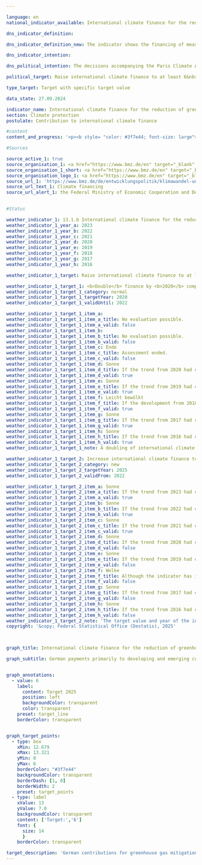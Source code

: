 ```yaml
---

language: en        
national_indicator_available: International climate finance for the reduction of greenhouse gases and adaptation to climate change        

dns_indicator_definition:         

dns_indicator_definition_new: The indicator shows the financing of measures to reduce greenhouse gases (GHG), adapt to climate change and climate-relevant measures to preserve biodiversity and protect forests (projects for the conservation, sustainable use and reforestation of forests under the REDD+&nbsp;framework) (in billions of euros). The measures are primarily carried out in developing countries and emerging economies and are financed from German budget funds (including the gift equivalents of development loans since 2017).        

dns_indicator_intention:         

dns_political_intention: The decisions accompanying the Paris Climate Agreement reaffirmed the commitment made by industrialised countries in 2009&nbsp;to jointly provide USD 100&nbsp;billion from public and publicly mobilised private sources for climate change mitigation and adaptation in developing countries from 2020&nbsp;to 2025.        

political_target: Raise international climate finance to at least 6&nbsp;billion euros by 2025&nbsp;at the latest        

type_target: Target with specific target value        

data_state: 27.09.2024        

indicator_name: International climate finance for the reduction of greenhouse gases and adaptation to climate change        
section: Climate protection        
postulate: Contribution to international climate finance        

#content         
content_and_progress: '<p><b style= "color: #3f7e44; font-size: large">13.1.b International climate finance for the reduction of greenhouse gases and adaptation to climate change</b><br><br>The indicator reflects Germany’s contribution to the financing of international climate-related measures. These include measures to reduce greenhouse gas emissions, measures for climate change adaptation, as well as climate-related actions aimed at preserving biodiversity and protecting forests. The funds are drawn from the federal budget and are predominantly deployed in developing and emerging economies. Since 2017, so-called grant equivalents of development loans have also been included in the calculation. These imputed values represent the financial benefit of concessional loans compared with standard market conditions.<br><br>The data are provided by the Federal Ministry for Economic Cooperation and Development (BMZ), which also incorporates information on climate finance from other federal ministries. For bilateral climate finance, committed funds are taken into account, whereas for multilateral climate finance and contributions to energy and climate funds, actual disbursements are used as the basis. In addition, the indicator covers the proportion of climate finance within Germany’s contributions to multilateral funds administered by development banks.<br><br>The politically established target stipulates that, from 2025&nbsp;onwards, at least 6&nbsp;billion euros per year will be allocated to international climate finance, both to reduce emissions and to support adaptation measures. This target was already met in 2022&nbsp;–&nbsp;three years ahead of schedule&nbsp;–&nbsp;with 6.39&nbsp;billion euros. In 2023, the committed or disbursed federal budget funds amounted to 5.66&nbsp;billion euros. This represents a decline of 11% and once again falls short of the target. The previous target, applicable until 2020, to increase climate finance to 4&nbsp;billion euros annually, was already surpassed in 2019&nbsp;with 4.34&nbsp;billion euros and has been consistently exceeded since.<br><br>In 2023, 57% of international climate finance was allocated to greenhouse gas mitigation measures and 43% to adaptation measures. Overall, projects were implemented in more than 80&nbsp;countries. Approximately 79% of climate finance (in terms of financial volume) in 2023&nbsp;was provided through bilateral cooperation with partner countries, while the remaining 21% was channelled via multilateral mechanisms.<br><br>In addition to public climate finance from the federal budget, the KfW Development Bank and the Deutsche Investitions- und Entwicklungsgesellschaft (DEG) provide climate-related loans and financing from market-based resources. These so-called <i>mobilised public climate finance</i> flows are not included in the indicator. In 2023, these resources amounted to approximately 3.81&nbsp;billion euros, compared with 3.09&nbsp;billion euros in the previous year.</p>'                

#Sources        

source_active_1: true
source_organisation_1: <a href="https://www.bmz.de/en" target="_blank" onclick="return confirm_alert('the Federal Ministry of Economic Cooperation and Development', 'En')">Federal Ministry of Economic Cooperation and Development</a>
source_organisation_1_short: <a href="https://www.bmz.de/en" target="_blank" onclick="return confirm_alert('the Federal Ministry of Economic Cooperation and Development', 'En')">Federal Ministry of Economic Cooperation and Development</a>
source_organisation_logo_1: <a href="https://www.bmz.de/en" target="_blank" onclick="return confirm_alert('the Federal Ministry of Economic Cooperation and Development', 'En')"><img src="https://dnsTestEnvironment.github.io/dns-indicators/public/OrgImgEn/bmz.png" alt="Federal Ministry of Economic Cooperation and Development" title=" Click here to visit the homepage of the organizationFederal Ministry of Economic Cooperation and Development" style="height:60px; width:148px; border:transparent"/></a>
source_url_1: 'https://www.bmz.de/de/entwicklungspolitik/klimawandel-und-entwicklung/klimafinanzierung'
source_url_text_1: Climate financing
source_url_alert_1: the Federal Ministry of Economic Cooperation and Development
        

#Status        

weather_indicator_1: 13.1.b International climate finance for the reduction of greenhouse gases and adaptation to climate change
weather_indicator_1_year_a: 2023
weather_indicator_1_year_b: 2022
weather_indicator_1_year_c: 2021
weather_indicator_1_year_d: 2020
weather_indicator_1_year_e: 2019
weather_indicator_1_year_f: 2018
weather_indicator_1_year_g: 2017
weather_indicator_1_year_h: 2016

weather_indicator_1_target: Raise international climate finance to at least 6 billion euros by 2025 at the latest

weather_indicator_1_target_1: <b>Double</b> finance by <b>2020</b> compared to 2014
weather_indicator_1_target_1_category: normal
weather_indicator_1_target_1_targetYear: 2020
weather_indicator_1_target_1_validUntil: 2022

weather_indicator_1_target_1_item_a: 
weather_indicator_1_target_1_item_a_title: No evaluation possible.
weather_indicator_1_target_1_item_a_valid: false
weather_indicator_1_target_1_item_b: 
weather_indicator_1_target_1_item_b_title: No evaluation possible.
weather_indicator_1_target_1_item_b_valid: false
weather_indicator_1_target_1_item_c: Ende
weather_indicator_1_target_1_item_c_title: Assessment ended.
weather_indicator_1_target_1_item_c_valid: false
weather_indicator_1_target_1_item_d: Sonne
weather_indicator_1_target_1_item_d_title: If the trend from 2020 had continued, the target value would have been reached or missed by less than 5% of the difference between the target value and the value at that time.
weather_indicator_1_target_1_item_d_valid: true
weather_indicator_1_target_1_item_e: Sonne
weather_indicator_1_target_1_item_e_title: If the trend from 2019 had continued, the target value would have been reached or missed by less than 5% of the difference between the target value and the value at that time.
weather_indicator_1_target_1_item_e_valid: true
weather_indicator_1_target_1_item_f: Leicht bewölkt
weather_indicator_1_target_1_item_f_title: If the development from 2018 had continued, the target had been missed by at least 5&nbsp;documentat%, but by a maximum of 20&nbsp;% of the difference between the target value and the value at that time.
weather_indicator_1_target_1_item_f_valid: true
weather_indicator_1_target_1_item_g: Sonne
weather_indicator_1_target_1_item_g_title: If the trend from 2017 had continued, the target value would have been reached or missed by less than 5% of the difference between the target value and the value at that time.
weather_indicator_1_target_1_item_g_valid: true
weather_indicator_1_target_1_item_h: Sonne
weather_indicator_1_target_1_item_h_title: If the trend from 2016 had continued, the target value would have been reached or missed by less than 5% of the difference between the target value and the value at that time.
weather_indicator_1_target_1_item_h_valid: true
weather_indicator_1_target_1_note: A doubling of international climate finance from 2014 corresponds to an increase to 4 billion euro.

weather_indicator_1_target_2: Increase international climate finance to at least <b>6 billion</b> euros by <b>2025</b> at the latest
weather_indicator_1_target_2_category: new
weather_indicator_1_target_2_targetYear: 2025
weather_indicator_1_target_2_validFrom: 2022

weather_indicator_1_target_2_item_a: Sonne
weather_indicator_1_target_2_item_a_title: If the trend from 2023 had continued, the target value would have been reached or missed by less than 5% of the difference between the target value and the value at that time.
weather_indicator_1_target_2_item_a_valid: true
weather_indicator_1_target_2_item_b: Sonne
weather_indicator_1_target_2_item_b_title: If the trend from 2022 had continued, the target value would have been reached or missed by less than 5% of the difference between the target value and the value at that time.
weather_indicator_1_target_2_item_b_valid: true
weather_indicator_1_target_2_item_c: Sonne
weather_indicator_1_target_2_item_c_title: If the trend from 2021 had continued, the target value would have been reached or missed by less than 5% of the difference between the target value and the value at that time.
weather_indicator_1_target_2_item_c_valid: true
weather_indicator_1_target_2_item_d: Sonne
weather_indicator_1_target_2_item_d_title: If the trend from 2020 had continued, the target value would have been reached or missed by less than 5% of the difference between the target value and the value at that time.
weather_indicator_1_target_2_item_d_valid: false
weather_indicator_1_target_2_item_e: Sonne
weather_indicator_1_target_2_item_e_title: If the trend from 2019 had continued, the target value would have been reached or missed by less than 5% of the difference between the target value and the value at that time.
weather_indicator_1_target_2_item_e_valid: false
weather_indicator_1_target_2_item_f: Wolke
weather_indicator_1_target_2_item_f_title: Although the indicator has in 2018 been moving in the desired direction toward the target, if the trend had to continued, the target would have been missed in the target year by more than 20% of the difference between the target value and the value at that time.
weather_indicator_1_target_2_item_f_valid: false
weather_indicator_1_target_2_item_g: Sonne
weather_indicator_1_target_2_item_g_title: If the trend from 2017 had continued, the target value would have been reached or missed by less than 5% of the difference between the target value and the value at that time.
weather_indicator_1_target_2_item_g_valid: false
weather_indicator_1_target_2_item_h: Sonne
weather_indicator_1_target_2_item_h_title: If the trend from 2016 had continued, the target value would have been reached or missed by less than 5% of the difference between the target value and the value at that time.
weather_indicator_1_target_2_item_h_valid: false
weather_indicator_1_target_2_note: 'The target value and year of the indicator were adjusted to the agreements in the coalition agreement in the <a href="https://www.bundesregierung.de/resource/blob/998348/2156614/9aab923ac159c532860d35622b97c5f3/2022-11-30-dns-grundsatzbeschluss-en-data.pdf?download=1">Policy Decision 2022 concerning the German Sustainable Development Strategy</a>. Since this resolution came into force, the revised target (6 billion euros by 2025 at the latest) has applied to the indicator.'        
copyright: '&copy; Federal Statistical Office (Destatis), 2025'        

        

graph_title: International climate finance for the reduction of greenhouse gases and adaptation to climate change        

graph_subtitle: German payments primarily to developing and emerging countries        


graph_annotations:
  - value: 6
    label:
      content: Target 2025
      position: left
      backgroundColor: transparent
      color: transparent
    preset: target_line
    borderColor: transparent        


graph_target_points:
  - type: box
    xMin: 12.679
    xMax: 13.321
    yMin: 0
    yMax: 6
    borderColor: "#3f7e44"
    backgroundColor: transparent
    borderDash: [1, 0]
    borderWidth: 2
    preset: target_points
  - type: label
    xValue: 13
    yValue: 7.0
    backgroundColor: transparent
    content: ['Target:','6']
    font: {
      size: 14
      }
    borderColor: transparent                        

target_description: 'German contributions for greenhouse gas mitigation and climate change adaptation should be increased to at least EUR 6&nbsp;billion per year by 2025.<br><br><br>• According to the target formulation, the politically defined target was already achieved ahead of schedule in 2022. Although the value fell below the target in 2023, if the trend over the past six years continues, the 2025&nbsp;target will be met. Indicator 13.1.b is therefore assessed as <b>sun</b> for 2023.<br><br><a href="https://dnsUpgradeEnvironment.github.io/site/en/status"><img src="https://sdg-indikatoren.de/public/Wettersymbole/Sonne.png" title="If the trend from 2023&nbsp;had continued, the target value would have been reached or missed by less than 5% of the difference between the target value and the value at that time." alt="Weathersymbol: Sun"/></a> <br><small>Data state at the time of evaluation: 27.09.2024</small>'        
---
```


